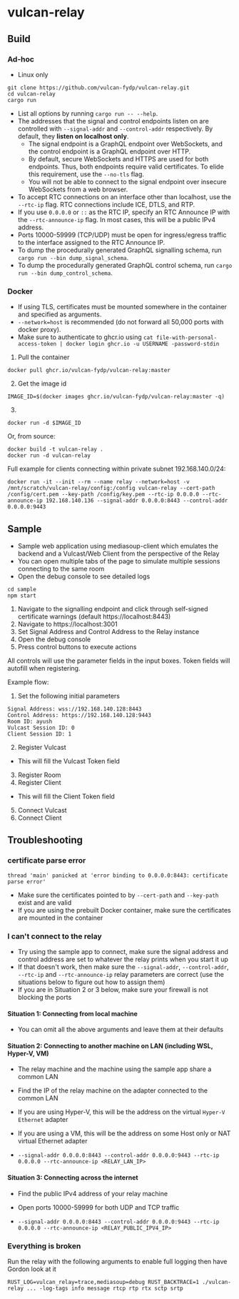# vulcan-relay

## Build
### Ad-hoc
- Linux only
```
git clone https://github.com/vulcan-fydp/vulcan-relay.git
cd vulcan-relay
cargo run 
```

- List all options by running `cargo run -- --help`.
- The addresses that the signal and control endpoints listen on are controlled with `--signal-addr` and 
`--control-addr` respectively. By default, they **listen on localhost only**.
	- The signal endpoint is a GraphQL endpoint over WebSockets, and the control endpoint is a GraphQL endpoint over HTTP.
	- By default, secure WebSockets and HTTPS are used for both endpoints. Thus, both endpoints require valid certificates. To elide this requirement, use the `--no-tls` flag.
	- You will not be able to connect to the signal endpoint over insecure WebSockets from a web browser.
- To accept RTC connections on an interface other than localhost, use the `--rtc-ip` flag. 
RTC connections include ICE, DTLS, and RTP. 
- If you use `0.0.0.0` or `::` as the RTC IP, specify an RTC Announce IP with the `--rtc-announce-ip` flag. 
In most cases, this will be a public IPv4 address. 
- Ports 10000-59999 (TCP/UDP) must be open for ingress/egress traffic to the interface assigned to the RTC Announce IP. 
- To dump the procedurally generated GraphQL signalling schema, run `cargo run --bin dump_signal_schema`.
- To dump the procedurally generated GraphQL control schema, run `cargo run --bin dump_control_schema`.

### Docker
- If using TLS, certificates must be mounted somewhere in the container and specified as arguments.
- `--network=host` is recommended (do not forward all 50,000 ports with docker proxy).
- Make sure to authenticate to ghcr.io using `cat file-with-personal-access-token | docker login ghcr.io -u USERNAME -password-stdin`

1. Pull the container
```
docker pull ghcr.io/vulcan-fydp/vulcan-relay:master
```

2. Get the image id
```
IMAGE_ID=$(docker images ghcr.io/vulcan-fydp/vulcan-relay:master -q)
```

3.
```
docker run -d $IMAGE_ID
```
Or, from source:
```
docker build -t vulcan-relay .
docker run -d vulcan-relay
```

Full example for clients connecting within private subnet 192.168.140.0/24:
```
docker run -it --init --rm --name relay --network=host -v /mnt/scratch/vulcan-relay/config:/config vulcan-relay --cert-path /config/cert.pem --key-path /config/key.pem --rtc-ip 0.0.0.0 --rtc-announce-ip 192.168.140.136 --signal-addr 0.0.0.0:8443 --control-addr 0.0.0.0:9443
```

## Sample
- Sample web application using mediasoup-client which emulates the backend and a Vulcast/Web Client from the perspective of the Relay
- You can open multiple tabs of the page to simulate multiple sessions connecting to the same room
- Open the debug console to see detailed logs
```
cd sample
npm start
```

1. Navigate to the signalling endpoint and click through self-signed certificate warnings (default https://localhost:8443)
2. Navigate to https://localhost:3001
3. Set Signal Address and Control Address to the Relay instance
4. Open the debug console
5. Press control buttons to execute actions

All controls will use the parameter fields in the input boxes. Token fields will autofill when registering. 

Example flow:

1. Set the following initial parameters
```
Signal Address: wss://192.168.140.128:8443
Control Address: https://192.168.140.128:9443
Room ID: ayush
Vulcast Session ID: 0
Client Session ID: 1
```

2. Register Vulcast
- This will fill the Vulcast Token field
3. Register Room
4. Register Client
- This will fill the Client Token field
5. Connect Vulcast
6. Connect Client

## Troubleshooting

### certificate parse error
```
thread 'main' panicked at 'error binding to 0.0.0.0:8443: certificate parse error'
```
- Make sure the certificates pointed to by `--cert-path` and `--key-path` exist and are valid
- If you are using the prebuilt Docker container, make sure the certificates are mounted in the container

### I can't connect to the relay
- Try using the sample app to connect, make sure the signal address and 
control address are set to whatever the relay prints when you start it up
- If that doesn't work, then make sure the `--signal-addr`, `--control-addr`, `--rtc-ip` and `--rtc-announce-ip` 
relay parameters are correct (use the situations below to figure out how to assign them)
- If you are in Situation 2 or 3 below, make sure your firewall is not blocking the ports

#### Situation 1: Connecting from local machine
- You can omit all the above arguments and leave them at their defaults

#### Situation 2: Connecting to another machine on LAN (including WSL, Hyper-V, VM)
- The relay machine and the machine using the sample app share a common LAN
- Find the IP of the relay machine on the adapter connected to the common LAN
- If you are using Hyper-V, this will be the address on the virtual `Hyper-V Ethernet` adapter
- If you are using a VM, this will be the address on some Host only or NAT virtual Ethernet adapter

- `--signal-addr 0.0.0.0:8443 --control-addr 0.0.0.0:9443 --rtc-ip 0.0.0.0 --rtc-announce-ip <RELAY_LAN_IP>`

#### Situation 3: Connecting across the internet
- Find the public IPv4 address of your relay machine
- Open ports 10000-59999 for both UDP and TCP traffic

- `--signal-addr 0.0.0.0:8443 --control-addr 0.0.0.0:9443 --rtc-ip 0.0.0.0 --rtc-announce-ip <RELAY_PUBLIC_IPV4_IP>`

### Everything is broken
Run the relay with the following arguments to enable full logging then have Gordon look at it
```
RUST_LOG=vulcan_relay=trace,mediasoup=debug RUST_BACKTRACE=1 ./vulcan-relay ... -log-tags info message rtcp rtp rtx sctp srtp
```
